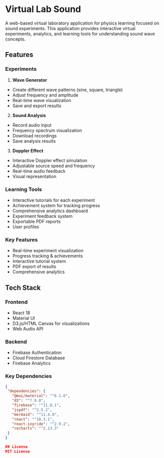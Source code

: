 # Virtual Lab Sound

A web-based virtual laboratory application for physics learning focused on sound experiments. This application provides interactive virtual experiments, analytics, and learning tools for understanding sound wave concepts.

## Features

### Experiments
1. **Wave Generator**
  - Create different wave patterns (sine, square, triangle)  
  - Adjust frequency and amplitude
  - Real-time wave visualization 
  - Save and export results

2. **Sound Analysis** 
  - Record audio input
  - Frequency spectrum visualization
  - Download recordings
  - Save analysis results 

3. **Doppler Effect**
  - Interactive Doppler effect simulation
  - Adjustable source speed and frequency
  - Real-time audio feedback
  - Visual representation

### Learning Tools
- Interactive tutorials for each experiment
- Achievement system for tracking progress  
- Comprehensive analytics dashboard
- Experiment feedback system
- Exportable PDF reports
- User profiles

### Key Features
- Real-time experiment visualization
- Progress tracking & achievements
- Interactive tutorial system
- PDF export of results
- Comprehensive analytics

## Tech Stack
### Frontend
- React 18
- Material UI 
- D3.js/HTML Canvas for visualizations
- Web Audio API

### Backend  
- Firebase Authentication
- Cloud Firestore Database
- Firebase Analytics

### Key Dependencies
```json
{
 "dependencies": {
   "@mui/material": "^6.1.6",
   "d3": "^7.9.0", 
   "firebase": "^11.0.1",
   "jspdf": "^2.5.2",
   "mermaid": "^11.4.0",
   "react": "^18.3.1",
   "react-joyride": "^2.9.2",
   "recharts": "^2.13.3"
 }
}

## License
MIT License